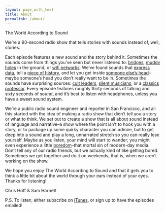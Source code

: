 ```yaml
---
layout: page_with_text
title: About
permalink: /about/
---
```


The World According to Sound

We’re a 90-second radio show that tells stories with sounds instead of, well, stories.

Each episode features a new sound and the story behind it. Sometimes the sounds come from things you’ve seen but never listened to: [bridges](https://soundcloud.com/worldaccordingtosound/4-bridge-songs), [muddy holes](https://soundcloud.com/worldaccordingtosound/1-mud-pots) in the ground, or [wifi networks](https://soundcloud.com/worldaccordingtosound/24-wifi). We’ve found sounds that [express data](https://soundcloud.com/worldaccordingtosound/20-wikipedia), tell a [piece of history](https://soundcloud.com/worldaccordingtosound/22hourcharm), and let you get inside [someone else’s head](https://soundcloud.com/worldaccordingtosound/5-auditory-hallucinations)–maybe someone’s head you don’t really want to be in.  Sometimes the sounds have surprising sources: [cult leaders](https://soundcloud.com/worldaccordingtosound/18-look-at-your-game-girl), [silent musicians](https://soundcloud.com/worldaccordingtosound/13-a-silent-song), or a [classics professor](https://soundcloud.com/worldaccordingtosound/16-the-iliad-1). Every episode features roughly thirty seconds of talking and sixty seconds of sound, and it’s best to listen with headphones, unless you have a sweet sound system.

We’re a public radio sound engineer and reporter in San Francisco, and all this started with the idea of making a radio show that didn’t tell you a story or what to think. We set out to create a show that is all about sound instead of language and narrative–a show where the point isn’t to hook you with a story, or to package up some quirky character you can admire, but to get deep into a sound and play a long, unnarrated stretch so you can really lose yourself. Maybe as you listen, your mind will start to wander; you might even experience a little [boredom](http://www.tc.umn.edu/~stou0046/kracauer)–that mortal sin of modern-day media. Don’t tell any of our radio friends, but we actually kind of like getting bored. Sometimes we get together and do it on weekends, that is, when we aren’t working on the show.

We hope you enjoy The World According to Sound and that it gets you to think a little bit about the world through your ears instead of your eyes. Thanks for listening!

Chris Hoff & Sam Harnett

P.S. To listen, either subscribe on [iTunes](https://itunes.apple.com/us/podcast/the-world-according-to-sound/id1044121359), or sign up to have the episodes emailed!
